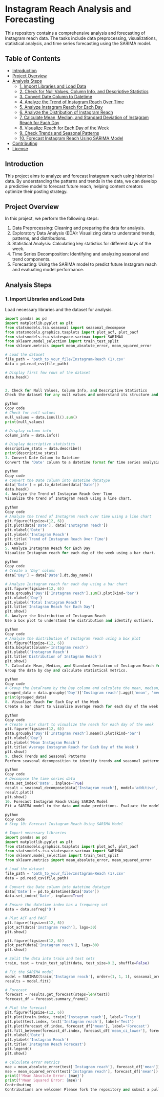 # Instagram Reach Analysis and Forecasting

This repository contains a comprehensive analysis and forecasting of Instagram reach data. The tasks include data preprocessing, visualizations, statistical analysis, and time series forecasting using the SARIMA model.

## Table of Contents

- [Introduction](#introduction)
- [Project Overview](#project-overview)
- [Analysis Steps](#analysis-steps)
  - [1. Import Libraries and Load Data](#1-import-libraries-and-load-data)
  - [2. Check for Null Values, Column Info, and Descriptive Statistics](#2-check-for-null-values-column-info-and-descriptive-statistics)
  - [3. Convert Date Column to Datetime](#3-convert-date-column-to-datetime)
  - [4. Analyze the Trend of Instagram Reach Over Time](#4-analyze-the-trend-of-instagram-reach-over-time)
  - [5. Analyze Instagram Reach for Each Day](#5-analyze-instagram-reach-for-each-day)
  - [6. Analyze the Distribution of Instagram Reach](#6-analyze-the-distribution-of-instagram-reach)
  - [7. Calculate Mean, Median, and Standard Deviation of Instagram Reach for Each Day](#7-calculate-mean-median-and-standard-deviation-of-instagram-reach-for-each-day)
  - [8. Visualize Reach for Each Day of the Week](#8-visualize-reach-for-each-day-of-the-week)
  - [9. Check Trends and Seasonal Patterns](#9-check-trends-and-seasonal-patterns)
  - [10. Forecast Instagram Reach Using SARIMA Model](#10-forecast-instagram-reach-using-sarima-model)
- [Contributing](#contributing)
- [License](#license)

## Introduction

This project aims to analyze and forecast Instagram reach using historical data. By understanding the patterns and trends in the data, we can develop a predictive model to forecast future reach, helping content creators optimize their posting strategy.

## Project Overview

In this project, we perform the following steps:
1. Data Preprocessing: Cleaning and preparing the data for analysis.
2. Exploratory Data Analysis (EDA): Visualizing data to understand trends, patterns, and distributions.
3. Statistical Analysis: Calculating key statistics for different days of the week.
4. Time Series Decomposition: Identifying and analyzing seasonal and trend components.
5. Forecasting: Using the SARIMA model to predict future Instagram reach and evaluating model performance.

## Analysis Steps

### 1. Import Libraries and Load Data

Load necessary libraries and the dataset for analysis.

```python
import pandas as pd
import matplotlib.pyplot as plt
from statsmodels.tsa.seasonal import seasonal_decompose
from statsmodels.graphics.tsaplots import plot_acf, plot_pacf
from statsmodels.tsa.statespace.sarimax import SARIMAX
from sklearn.model_selection import train_test_split
from sklearn.metrics import mean_absolute_error, mean_squared_error

# Load the dataset
file_path = 'path_to_your_file/Instagram-Reach (1).csv'
data = pd.read_csv(file_path)

# Display first few rows of the dataset
data.head()


2. Check for Null Values, Column Info, and Descriptive Statistics
Check the dataset for any null values and understand its structure and basic statistics.

python
Copy code
# Check for null values
null_values = data.isnull().sum()
print(null_values)

# Display column info
column_info = data.info()

# Display descriptive statistics
descriptive_stats = data.describe()
print(descriptive_stats)
3. Convert Date Column to Datetime
Convert the 'Date' column to a datetime format for time series analysis.

python
Copy code
# Convert the Date column into datetime datatype
data['Date'] = pd.to_datetime(data['Date'])
data.head()
4. Analyze the Trend of Instagram Reach Over Time
Visualize the trend of Instagram reach using a line chart.

python
Copy code
# Analyze the trend of Instagram reach over time using a line chart
plt.figure(figsize=(12, 6))
plt.plot(data['Date'], data['Instagram reach'])
plt.xlabel('Date')
plt.ylabel('Instagram Reach')
plt.title('Trend of Instagram Reach Over Time')
plt.show()
5. Analyze Instagram Reach for Each Day
Visualize Instagram reach for each day of the week using a bar chart.

python
Copy code
# Create a 'Day' column
data['Day'] = data['Date'].dt.day_name()

# Analyze Instagram reach for each day using a bar chart
plt.figure(figsize=(12, 6))
data.groupby('Day')['Instagram reach'].sum().plot(kind='bar')
plt.xlabel('Day')
plt.ylabel('Total Instagram Reach')
plt.title('Instagram Reach for Each Day')
plt.show()
6. Analyze the Distribution of Instagram Reach
Use a box plot to understand the distribution and identify outliers.

python
Copy code
# Analyze the distribution of Instagram reach using a box plot
plt.figure(figsize=(12, 6))
data.boxplot(column='Instagram reach')
plt.ylabel('Instagram Reach')
plt.title('Distribution of Instagram Reach')
plt.show()
7. Calculate Mean, Median, and Standard Deviation of Instagram Reach for Each Day
Group the data by day and calculate statistical metrics.

python
Copy code
# Group the DataFrame by the Day column and calculate the mean, median, and standard deviation of the Instagram reach for each day
grouped_data = data.groupby('Day')['Instagram reach'].agg(['mean', 'median', 'std']).reset_index()
print(grouped_data)
8. Visualize Reach for Each Day of the Week
Create a bar chart to visualize average reach for each day of the week.

python
Copy code
# Create a bar chart to visualize the reach for each day of the week
plt.figure(figsize=(12, 6))
data.groupby('Day')['Instagram reach'].mean().plot(kind='bar')
plt.xlabel('Day')
plt.ylabel('Mean Instagram Reach')
plt.title('Average Instagram Reach for Each Day of the Week')
plt.show()
9. Check Trends and Seasonal Patterns
Perform seasonal decomposition to identify trends and seasonal patterns.

python
Copy code
# Decompose the time series data
data.set_index('Date', inplace=True)
result = seasonal_decompose(data['Instagram reach'], model='additive', period=30)
result.plot()
plt.show()
10. Forecast Instagram Reach Using SARIMA Model
Fit a SARIMA model to the data and make predictions. Evaluate the model using MAE and MSE.

python
Copy code
# Step 10: Forecast Instagram Reach Using SARIMA Model

# Import necessary libraries
import pandas as pd
import matplotlib.pyplot as plt
from statsmodels.graphics.tsaplots import plot_acf, plot_pacf
from statsmodels.tsa.statespace.sarimax import SARIMAX
from sklearn.model_selection import train_test_split
from sklearn.metrics import mean_absolute_error, mean_squared_error

# Load the dataset
file_path = 'path_to_your_file/Instagram-Reach (1).csv'
data = pd.read_csv(file_path)

# Convert the Date column into datetime datatype
data['Date'] = pd.to_datetime(data['Date'])
data.set_index('Date', inplace=True)

# Ensure the datetime index has a frequency set
data = data.asfreq('D')

# Plot ACF and PACF
plt.figure(figsize=(12, 6))
plot_acf(data['Instagram reach'], lags=30)
plt.show()

plt.figure(figsize=(12, 6))
plot_pacf(data['Instagram reach'], lags=30)
plt.show()

# Split the data into train and test sets
train, test = train_test_split(data, test_size=0.2, shuffle=False)

# Fit the SARIMA model
model = SARIMAX(train['Instagram reach'], order=(1, 1, 1), seasonal_order=(1, 1, 1, 12))
results = model.fit()

# Forecast
forecast = results.get_forecast(steps=len(test))
forecast_df = forecast.summary_frame()

# Plot the forecast
plt.figure(figsize=(12, 6))
plt.plot(train.index, train['Instagram reach'], label='Train')
plt.plot(test.index, test['Instagram reach'], label='Test')
plt.plot(forecast_df.index, forecast_df['mean'], label='Forecast')
plt.fill_between(forecast_df.index, forecast_df['mean_ci_lower'], forecast_df['mean_ci_upper'], color='k', alpha=0.1)
plt.xlabel('Date')
plt.ylabel('Instagram Reach')
plt.title('Instagram Reach Forecast')
plt.legend()
plt.show()

# Calculate error metrics
mae = mean_absolute_error(test['Instagram reach'], forecast_df['mean'])
mse = mean_squared_error(test['Instagram reach'], forecast_df['mean'])
print(f'Mean Absolute Error: {mae}')
print(f'Mean Squared Error: {mse}')
Contributing
Contributions are welcome! Please fork the repository and submit a pull request for any improvements.
